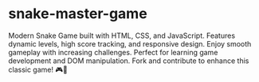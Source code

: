# snake-master-game
Modern Snake Game built with HTML, CSS, and JavaScript. Features dynamic levels, high score tracking, and responsive design. Enjoy smooth gameplay with increasing challenges. Perfect for learning game development and DOM manipulation. Fork and contribute to enhance this classic game! 🎮🚀
